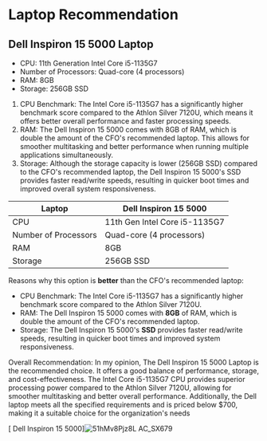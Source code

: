 # Laptop Recommendation

## Dell Inspiron 15 5000 Laptop
- CPU: 11th Generation Intel Core i5-1135G7
- Number of Processors: Quad-core (4 processors)
- RAM: 8GB
- Storage: 256GB SSD
1. CPU Benchmark: The Intel Core i5-1135G7 has a significantly higher benchmark score compared to the Athlon Silver 7120U, which means it offers better overall performance and faster processing speeds.
2. RAM: The Dell Inspiron 15 5000 comes with 8GB of RAM, which is double the amount of the CFO's recommended laptop. This allows for smoother multitasking and better performance when running multiple applications simultaneously.
3. Storage: Although the storage capacity is lower (256GB SSD) compared to the CFO's recommended laptop, the Dell Inspiron 15 5000's SSD provides faster read/write speeds, resulting in quicker boot times and improved overall system responsiveness.

| Laptop                   | Dell Inspiron 15 5000 |
|--------------------------|-----------------------|
| CPU                      | 11th Gen Intel Core i5-1135G7 |
| Number of Processors     | Quad-core (4 processors) |
| RAM                      | 8GB |
| Storage                  | 256GB SSD |

Reasons why this option is **better** than the CFO's recommended laptop:
- CPU Benchmark: The Intel Core i5-1135G7 has a significantly higher benchmark score compared to the Athlon Silver 7120U.
- RAM: The Dell Inspiron 15 5000 comes with **8GB** of RAM, which is double the amount of the CFO's recommended laptop.
- Storage: The Dell Inspiron 15 5000's **SSD** provides faster read/write speeds, resulting in quicker boot times and improved system responsiveness.

 Overall Recommendation:
In my opinion, The Dell Inspiron 15 5000 Laptop is the recommended choice. It offers a good balance of performance, storage, and cost-effectiveness.
 The Intel Core i5-1135G7 CPU provides superior processing power compared to the Athlon Silver 7120U, allowing for smoother multitasking and better overall performance.
 Additionally, the Dell laptop meets all the specified requirements and is priced below $700, making it a suitable choice for the organization's needs

 [ Dell Inspiron 15 5000]![51hMv8Pjz8L _AC_SX679_](https://github.com/jerzirenee/Recommendation/assets/139245504/44d1db4e-3fb3-460f-abca-1a86b16be120)
